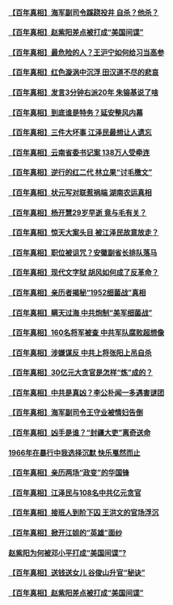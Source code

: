 #### [【百年真相】海军副司令蹊跷投井 自杀？他杀？](../pages/prog1699/a103401210.md) 
#### [【百年真相】赵紫阳差点被打成“美国间谍”](../pages/prog1699/a103398911.md) 
#### [【百年真相】最危险的人？王沪宁如何给习当高参](../pages/prog1699/a103395798.md) 
#### [【百年真相】红色漩涡中沉浮 田汉道不尽的悲哀](../pages/prog1699/a103392562.md) 
#### [【百年真相】发言3分钟右派20年 朱镕基说了啥](../pages/prog1699/a103389784.md) 
#### [【百年真相】到底谁是特务？延安整风内幕](../pages/prog1699/a103386966.md) 
#### [【百年真相】三件大坏事 江泽民最想让人遗忘](../pages/prog1699/a103383838.md) 
#### [【百年真相】云南省委书记案 138万人受牵连](../pages/prog1699/a103381216.md) 
#### [【百年真相】逆行的红二代 林立果“讨毛檄文”](../pages/prog1699/a103377608.md) 
#### [【百年真相】状元写对联惹祸端 湖南农运真相](../pages/prog1699/a103374961.md) 
#### [【百年真相】杨开慧29岁早逝 竟与毛有关？](../pages/prog1699/a103371654.md) 
#### [【百年真相】惊天大案头目 被江泽民故意放走？](../pages/prog1699/a103367832.md) 
#### [【百年真相】职位被诅咒？安徽副省长排队落马](../pages/prog1699/a103364263.md) 
#### [【百年真相】现代文字狱 胡风如何成了反革命？](../pages/prog1699/a103361719.md) 
#### [【百年真相】亲历者揭秘“1952细菌战”真相](../pages/prog1699/a103357456.md) 
#### [【百年真相】瞒天过海 中共炮制“美军细菌战”](../pages/prog1699/a103354451.md) 
#### [【百年真相】160名将军被查 中共军队腐败超想像](../pages/prog1699/a103351878.md) 
#### [【百年真相】涉嫌谋反 中共上将张阳上吊自杀](../pages/prog1699/a103346181.md) 
#### [【百年真相】30亿元大贪官是怎样“炼”成的？](../pages/prog1699/a103343498.md) 
#### [【百年真相】中共是真凶？李公朴闻一多遇害谜团](../pages/prog1699/a103340359.md) 
#### [【百年真相】海军副司令王守业被情妇告倒](../pages/prog1699/a103336727.md) 
#### [【百年真相】凶手是谁？“封疆大吏”离奇送命](../pages/prog1699/a103333298.md) 
#### [1966年在暴行中我选择沉默 快乐戛然而止](../pages/prog1699/a103332503.md) 
#### [【百年真相】亲历两场“政变”的华国锋](../pages/prog1699/a103330612.md) 
#### [【百年真相】江泽民与108名中共亿元贪官](../pages/prog1699/a103327624.md) 
#### [【百年真相】接班人到阶下囚 王洪文的官场浮沉](../pages/prog1699/a103324680.md) 
#### [【百年真相】掀开江姐的“英雄”面纱](../pages/prog1699/a103321064.md) 
#### [赵紫阳为何被邓小平打成“美国间谍”?](../pages/prog1699/a103320032.md) 
#### [【百年真相】送钱送女儿 谷俊山升官“秘诀”](../pages/prog1699/a103319107.md) 
#### [【百年真相】赵紫阳差点被打成“美国间谍”](../pages/prog1699/a103313120.md) 
